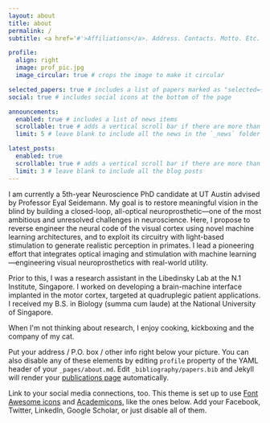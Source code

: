 ```yaml
---
layout: about
title: about
permalink: /
subtitle: <a href='#'>Affiliations</a>. Address. Contacts. Motto. Etc.

profile:
  align: right
  image: prof_pic.jpg
  image_circular: true # crops the image to make it circular

selected_papers: true # includes a list of papers marked as "selected={true}"
social: true # includes social icons at the bottom of the page

announcements:
  enabled: true # includes a list of news items
  scrollable: true # adds a vertical scroll bar if there are more than 3 news items
  limit: 5 # leave blank to include all the news in the `_news` folder

latest_posts:
  enabled: true
  scrollable: true # adds a vertical scroll bar if there are more than 3 new posts items
  limit: 3 # leave blank to include all the blog posts
---
```


I am currently a 5th-year Neuroscience PhD candidate at UT Austin advised by Professor Eyal Seidemann. My goal is to restore meaningful vision in the blind by building a closed-loop, all-optical neuroprosthetic—one of the most ambitious and unresolved challenges in neuroscience. Here, I propose to reverse engineer the neural code of the visual cortex using novel machine learning architectures, and to exploit its circuitry with light-based stimulation to generate realistic perception in primates. I lead a pioneering effort that integrates optical imaging and stimulation with machine learning—engineering visual neuroprosthetics with real-world utility.

Prior to this, I was a research assistant in the Libedinsky Lab at the N.1 Institute, Singapore. I worked on developing a brain-machine interface implanted in the motor cortex, targeted at quadruplegic patient applications. I received my B.S. in Biology (summa cum laude) at the National University of Singapore.

When I'm not thinking about research, I enjoy cooking, kickboxing and the company of my cat. 

Put your address / P.O. box / other info right below your picture. You can also disable any of these elements by editing `profile` property of the YAML header of your `_pages/about.md`. Edit `_bibliography/papers.bib` and Jekyll will render your [publications page](/al-folio/publications/) automatically.

Link to your social media connections, too. This theme is set up to use [Font Awesome icons](https://fontawesome.com/) and [Academicons](https://jpswalsh.github.io/academicons/), like the ones below. Add your Facebook, Twitter, LinkedIn, Google Scholar, or just disable all of them.
